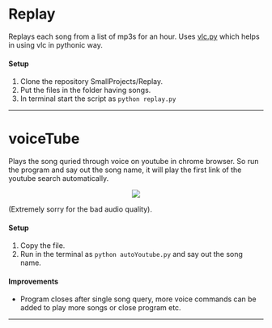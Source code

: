# Replay
Replays each song from a list of mp3s for an hour. Uses [vlc.py](http://git.videolan.org/?p=vlc/bindings/python.git;a=tree;f=generated;b=HEAD) which helps in using vlc in pythonic way. 
#### Setup
1. Clone the repository SmallProjects/Replay. 
2. Put the files in the folder having songs.
3. In terminal start the script as `python replay.py`

-------
# voiceTube
Plays the song quried through voice on youtube in chrome browser. So run the program and say out the song name, it will play the first link of the youtube search automatically.</br>
<p align="center">
<a href="https://youtu.be/hEgF3jKwS-c">
<img src="https://img.youtube.com/vi/hEgF3jKwS-c/0.jpg" /> </a>
</p>  
(Extremely sorry for the bad audio quality).

#### Setup
1. Copy the file.
2. Run in the terminal as `python autoYoutube.py` and say out the song name.
#### Improvements
* Program closes after single song query, more voice commands can be added to play more songs or close program etc.
------
